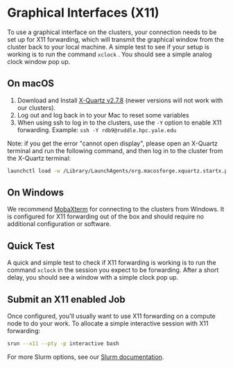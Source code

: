 # Graphical Interfaces (X11)

To use a graphical interface on the clusters, your connection needs to be set up for X11 forwarding, which will transmit the graphical window from the cluster back to your local machine. A simple test to see if your setup is working is to run the command `xclock` . You should see a simple analog clock window pop up.

## On macOS

1. Download and Install [X-Quartz v2.7.8](https://www.xquartz.org/releases/XQuartz-2.7.8.html) (newer versions will not work with our clusters).
1. Log out and log back in to your Mac to reset some variables
1. When using ssh to log in to the clusters, use the `-Y` option to enable X11 forwarding. Example: `ssh -Y rdb9@ruddle.hpc.yale.edu`

Note: if you get the error "cannot open display", please open an X-Quartz terminal and run the following command, and then log in to the cluster from the X-Quartz terminal:

```bash
launchctl load -w /Library/LaunchAgents/org.macosforge.xquartz.startx.plist
```

## On Windows

We recommend [MobaXterm](/clusters-at-yale/access/#windows) for connecting to the clusters from Windows. It is configured for X11 forwarding out of the box and should require no additional configuration or software.

## Quick Test

A quick and simple test to check if X11 forwarding is working is to run the command `xclock` in the session you expect to be forwarding. After a short delay, you should see a window with a simple clock pop up.

## Submit an X11 enabled Job

Once configured, you'll usually want to use X11 forwarding on a compute node to do your work. To allocate a simple interactive session with X11 forwarding:

``` bash
srun --x11 --pty -p interactive bash
```

For more Slurm options, see our [Slurm documentation](/clusters-at-yale/job-scheduling).

